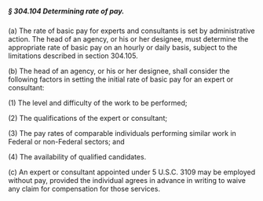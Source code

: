 ##### § 304.104 Determining rate of pay. #####

(a) The rate of basic pay for experts and consultants is set by administrative action. The head of an agency, or his or her designee, must determine the appropriate rate of basic pay on an hourly or daily basis, subject to the limitations described in section 304.105.

(b) The head of an agency, or his or her designee, shall consider the following factors in setting the initial rate of basic pay for an expert or consultant:

(1) The level and difficulty of the work to be performed;

(2) The qualifications of the expert or consultant;

(3) The pay rates of comparable individuals performing similar work in Federal or non-Federal sectors; and

(4) The availability of qualified candidates.

(c) An expert or consultant appointed under 5 U.S.C. 3109 may be employed without pay, provided the individual agrees in advance in writing to waive any claim for compensation for those services.